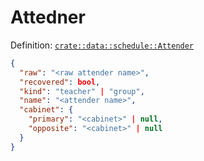 # Attedner

Definition: [`crate::data::schedule::Attender`](/src/data/schedule/mod.rs?blame=1#L85)

```json
{
  "raw": "<raw attender name>",
  "recovered": bool,
  "kind": "teacher" | "group",
  "name": "<attender name>",
  "cabinet": {
    "primary": "<cabinet>" | null,
    "opposite": "<cabinet>" | null
  }
}
```